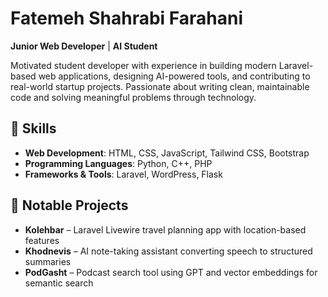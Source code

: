 # Fatemeh Shahrabi Farahani

**Junior Web Developer** | **AI Student**

Motivated student developer with experience in building modern Laravel-based web applications, designing AI-powered tools, and contributing to real-world startup projects. Passionate about writing clean, maintainable code and solving meaningful problems through technology.

## 🔧 Skills

- **Web Development**: HTML, CSS, JavaScript, Tailwind CSS, Bootstrap
- **Programming Languages**: Python, C++, PHP
- **‌Frameworks & Tools**: Laravel, WordPress, Flask

## 📁 Notable Projects

- **Kolehbar** – Laravel Livewire travel planning app with location-based features  
- **Khodnevis** – AI note-taking assistant converting speech to structured summaries  
- **PodGasht** – Podcast search tool using GPT and vector embeddings for semantic search
